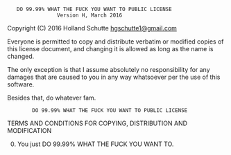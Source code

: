 	   DO 99.99% WHAT THE FUCK YOU WANT TO PUBLIC LICENSE
					Version H, March 2016

 Copyright (C) 2016 Holland Schutte <hgschutte1@gmail.com>

 Everyone is permitted to copy and distribute verbatim or modified
 copies of this license document, and changing it is allowed as long
 as the name is changed.

 The only exception is that I assume absolutely no responsibility for any damages
 that are caused to you in any way whatsoever per the use of this software.

 Besides that, do whatever fam.

			DO 99.99% WHAT THE FUCK YOU WANT TO PUBLIC LICENSE
   TERMS AND CONDITIONS FOR COPYING, DISTRIBUTION AND MODIFICATION

  0. You just DO 99.99% WHAT THE FUCK YOU WANT TO.
